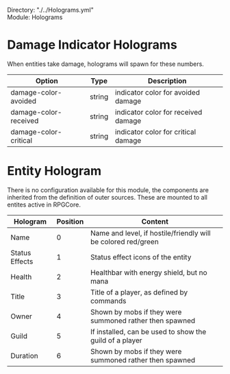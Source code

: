 Directory: "./../Holograms.yml"  
Module: Holograms

# Damage Indicator Holograms

When entities take damage, holograms will spawn for these numbers.

| Option | Type | Description |
|-|-|-|
| damage-color-avoided | string | indicator color for avoided damage |
| damage-color-received | string | indicator color for received damage |
| damage-color-critical | string | indicator color for critical damage |

# Entity Hologram

There is no configuration available for this module, the components are inherited from the definition of outer sources. These are mounted to all entites active in RPGCore.

| Hologram | Position | Content |
|-|-|-|
| Name | 0 | Name and level, if hostile/friendly will be colored red/green |
| Status Effects | 1 | Status effect icons of the entity |
| Health | 2 | Healthbar with energy shield, but no mana |
| Title | 3 | Title of a player, as defined by commands |
| Owner | 4 | Shown by mobs if they were summoned rather then spawned |
| Guild | 5 | If installed, can be used to show the guild of a player |
| Duration | 6 | Shown by mobs if they were summoned rather then spawned |